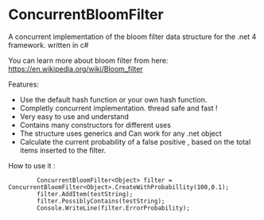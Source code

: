 # ConcurrentBloomFilter
A concurrent implementation of the bloom filter data structure for the .net 4 framework. written in c#

You can learn more about bloom filter from here: https://en.wikipedia.org/wiki/Bloom_filter

Features:
  - Use the default hash function or your own hash function.
  - Completly concurrent implementation. thread safe and fast !
  - Very easy to use and understand
  - Contains many constructors for different uses
  - The structure uses generics and Can work for any .net object
  - Calculate the current probability of a false positive , based on the total items inserted to the filter.
  
  How to use it :
  
            ConcurrentBloomFilter<Object> filter = ConcurrentBloomFilter<Object>.CreateWithProbabillity(100,0.1);
            filter.AddItem(testString);
            filter.PossiblyContains(testString);
            Console.WriteLine(filter.ErrorProbability);
